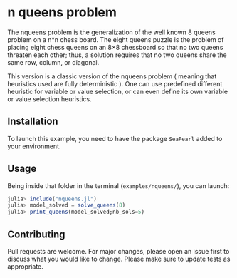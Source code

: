 # n queens problem

The nqueens problem is the generalization of the well known 8 queens problem on a n\*n chess board. The eight queens puzzle is the problem of placing eight chess queens on an 8×8 chessboard so that no two queens threaten each other; thus, a solution requires that no two queens share the same row, column, or diagonal.


This version is a classic version of the nqueens problem ( meaning that heuristics used are fully deterministic ). One can use predefined different heuristic for variable or value selection, or can even define its own variable or value selection heuristics. 
 
## Installation

To launch this example, you need to have the package `SeaPearl` added to your environment.

## Usage

Being inside that folder in the terminal (`examples/nqueens/`), you can launch:

```julia
julia> include("nqueens.jl")
julia> model_solved = solve_queens(8)
julia> print_queens(model_solved;nb_sols=5)
```

## Contributing

Pull requests are welcome. For major changes, please open an issue first to discuss what you would like to change.
Please make sure to update tests as appropriate.
